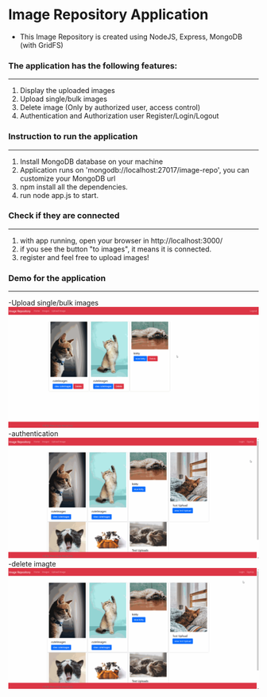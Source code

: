 # Image Repository Application


- This Image Repository is created using NodeJS, Express, MongoDB (with GridFS)

### The application has the following features:
----
1. Display the uploaded images
2. Upload single/bulk images
3. Delete image (Only by authorized user, access control)
4. Authentication and Authorization user Register/Login/Logout

### Instruction to run the application
----
1. Install MongoDB database on your machine
2. Application runs on 'mongodb://localhost:27017/image-repo', you can customize your MongoDB url
3. npm install all the dependencies.
4. run node app.js to start.

### Check if they are connected
----
1. with app running, open your browser in http://localhost:3000/
2. if you see the button "to images", it means it is connected.
3. register and feel free to upload images!

### Demo for the application
----
-Upload single/bulk images
![Alt Text](./asset/demo.gif)
-authentication
![Alt Text](./asset/auth.gif)
-delete imagte
![Alt Text](./asset/del.gif)